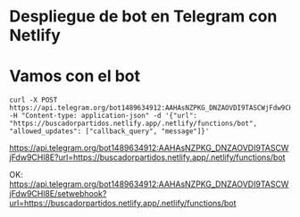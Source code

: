 # Despliegue de bot en Telegram con Netlify


# Vamos con el bot
```
curl -X POST https://api.telegram.org/bot1489634912:AAHAsNZPKG_DNZAOVDI9TASCWjFdw9CHl8E/setWebhook -H "Content-type: application-json" -d '{"url": "https://buscadorpartidos.netlify.app/.netlify/functions/bot", "allowed_updates": ["callback_query", "message"]}'
```
https://api.telegram.org/bot1489634912:AAHAsNZPKG_DNZAOVDI9TASCWjFdw9CHl8E?url=https://buscadorpartidos.netlify.app/.netlify/functions/bot


OK:
https://api.telegram.org/bot1489634912:AAHAsNZPKG_DNZAOVDI9TASCWjFdw9CHl8E/setwebhook?url=https://buscadorpartidos.netlify.app/.netlify/functions/bot